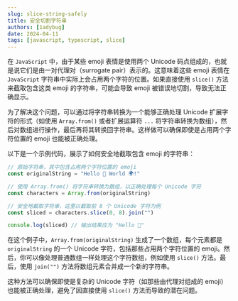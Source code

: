 ```yaml
---
slug: slice-string-safely
title: 安全切割字符串
authors: [1adybug]
date: 2024-04-11
tags: [javascript, typescript, slice]
---
```


在 `JavaScript` 中，由于某些 emoji 表情是使用两个 Unicode 码点组成的，也就是说它们是由一对代理对（surrogate pair）表示的。这意味着这些 emoji 表情在 `JavaScript` 字符串中实际上会占用两个字符的位置。如果直接使用 `slice()` 方法来截取包含这类 emoji 的字符串，可能会导致 emoji 被错误地切割，导致无法正确显示。

为了解决这个问题，可以通过将字符串转换为一个能够正确处理 Unicode 扩展字符的形式（如使用 `Array.from()` 或者扩展运算符 `...` 将字符串转换为数组），然后对数组进行操作，最后再将其转换回字符串。这样做可以确保即使是占用两个字符位置的 emoji 也能被正确处理。

以下是一个示例代码，展示了如何安全地截取包含 emoji 的字符串：

```ts
// 原始字符串，其中包含占用两个字符位置的 emoji
const originalString = "Hello 👋 World 🌍!"

// 使用 Array.from() 将字符串转换为数组，以正确处理每个 Unicode 字符
const characters = Array.from(originalString)

// 安全地截取字符串，这里以截取前 8 个 Unicode 字符为例
const sliced = characters.slice(0, 8).join("")

console.log(sliced) // 输出结果应为 "Hello 👋"
```

在这个例子中，`Array.from(originalString)` 生成了一个数组，每个元素都是 `originalString` 的一个 Unicode 字符，包括那些占用两个字符位置的 emoji。然后，你可以像处理普通数组一样处理这个字符数组，例如使用 `slice()` 方法。最后，使用 `join("")` 方法将数组元素合并成一个新的字符串。

这种方法可以确保即使是复杂的 Unicode 字符（如那些由代理对组成的 emoji）也能被正确处理，避免了因直接使用 `slice()` 方法而导致的潜在问题。
